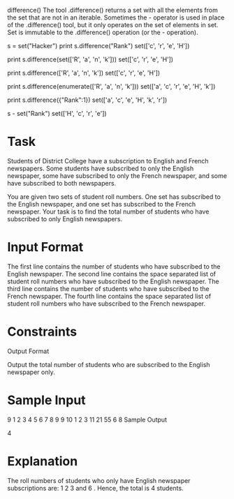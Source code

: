 difference()
The tool .difference() returns a set with all the elements from the set that are not in an iterable.
Sometimes the - operator is used in place of the .difference() tool, but it only operates on the set of elements in set.
Set is immutable to the .difference() operation (or the - operation).

 s = set("Hacker")
 print s.difference("Rank")
set(['c', 'r', 'e', 'H'])

 print s.difference(set(['R', 'a', 'n', 'k']))
set(['c', 'r', 'e', 'H'])

 print s.difference(['R', 'a', 'n', 'k'])
set(['c', 'r', 'e', 'H'])

 print s.difference(enumerate(['R', 'a', 'n', 'k']))
set(['a', 'c', 'r', 'e', 'H', 'k'])

 print s.difference({"Rank":1})
set(['a', 'c', 'e', 'H', 'k', 'r'])

 s - set("Rank")
set(['H', 'c', 'r', 'e'])

# Task
Students of District College have a subscription to English and French newspapers. Some students have subscribed to only the English newspaper, some have subscribed to only the French newspaper, and some have subscribed to both newspapers.

You are given two sets of student roll numbers. One set has subscribed to the English newspaper, and one set has subscribed to the French newspaper. Your task is to find the total number of students who have subscribed to only English newspapers.

# Input Format

The first line contains the number of students who have subscribed to the English newspaper.
The second line contains the space separated list of student roll numbers who have subscribed to the English newspaper.
The third line contains the number of students who have subscribed to the French newspaper.
The fourth line contains the space separated list of student roll numbers who have subscribed to the French newspaper.

# Constraints
Output Format

Output the total number of students who are subscribed to the English newspaper only.

# Sample Input

9
1 2 3 4 5 6 7 8 9
9
10 1 2 3 11 21 55 6 8
Sample Output

4

# Explanation

The roll numbers of students who only have English newspaper subscriptions are: 1 2 3
 and 6 .
Hence, the total is 4 students.
